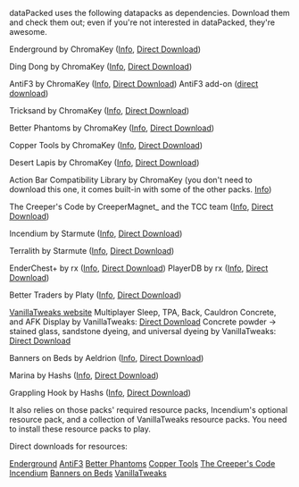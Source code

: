 dataPacked uses the following datapacks as dependencies. Download them and check them out; even if you're not interested in dataPacked, they're awesome.

Enderground by ChromaKey ([Info](https://www.planetminecraft.com/data-pack/enderground-5172181/), [Direct Download](https://www.planetminecraft.com/data-pack/enderground-5172181/download/file/14539620/))

Ding Dong by ChromaKey ([Info](https://www.planetminecraft.com/data-pack/ding-dong-4801059/), [Direct Download](https://www.planetminecraft.com/data-pack/ding-dong-4801059/download/file/14539913/))

AntiF3 by ChromaKey ([Info](https://www.planetminecraft.com/data-pack/antif3/), [Direct Download](https://datapackcenter.com/projects/antif3.229/download))
AntiF3 add-on ([direct download](https://www.dropbox.com/s/drpqf8l4u0ll3sb/antif3%20addon.zip?dl=1))

Tricksand by ChromaKey ([Info](https://www.planetminecraft.com/data-pack/tricksand/), [Direct Download](https://www.planetminecraft.com/data-pack/tricksand/download/file/14716687/))

Better Phantoms by ChromaKey ([Info](https://www.planetminecraft.com/data-pack/better-phantoms-5165721/), [Direct Download](https://www.planetminecraft.com/data-pack/better-phantoms-5165721/download/file/14527698/))

Copper Tools by ChromaKey ([Info](https://www.planetminecraft.com/data-pack/copper-tools-5236284/), [Direct Download](https://www.planetminecraft.com/data-pack/copper-tools-5236284/download/file/14715556/))

Desert Lapis by ChromaKey ([Info](https://www.planetminecraft.com/data-pack/desert-lapis/), [Direct Download](https://www.planetminecraft.com/data-pack/desert-lapis/download/file/14715501/))

Action Bar Compatibility Library by ChromaKey (you don't need to download this one, it comes built-in with some of the other packs. [Info](https://datapackcenter.com/projects/the-action-bar-compatibility-abc-library.296/))

The Creeper's Code by CreeperMagnet_ and the TCC team ([Info](https://www.thecreeperscode.com/), [Direct Download](https://github.com/CreeperMagnet/the-creepers-code/releases/download/V0.5.1/TCC.Datapack.zip))

Incendium by Starmute ([Info](https://www.planetminecraft.com/data-pack/incendium-nether-expansion/), [Direct Download](https://www.planetminecraft.com/data-pack/incendium-nether-expansion/download/file/13306558/))

Terralith by Starmute ([Info](https://www.planetminecraft.com/data-pack/terralith-overworld-evolved-100-biomes-caves-and-more/), [Direct Download](https://www.planetminecraft.com/data-pack/terralith-overworld-evolved-100-biomes-caves-and-more/download/file/14707294/))

EnderChest+ by rx ([Info](https://www.planetminecraft.com/data-pack/enderchest-infinitely-expandable-enderchests), [Direct Download](https://github.com/rx-modules/EnderChestPlus/releases/download/v1.8/EnderChest+.v1.8.zip))
PlayerDB by rx ([Info](https://github.com/rx-modules/PlayerDB), [Direct Download](https://github.com/rx-modules/PlayerDB/releases/download/v1.2.0/PlayerDB.v1.2.0.zip))

Better Traders by Platy ([Info](https://www.curseforge.com/minecraft/customization/better-traders-datapack), [Direct Download](https://www.curseforge.com/minecraft/customization/better-traders-datapack/download/3194118))

[VanillaTweaks website](https://www.vanillatweaks.com)
Multiplayer Sleep, TPA, Back, Cauldron Concrete, and AFK Display by VanillaTweaks: [Direct Download](https://vanillatweaks.net/share#BkOCHR)
Concrete powder -> stained glass, sandstone dyeing, and universal dyeing by VanillaTweaks: [Direct Download](https://vanillatweaks.net/share/#xLtBKE)

Banners on Beds by Aeldrion ([Info](https://www.planetminecraft.com/data-pack/banners-on-beds/), [Direct Download](https://www.planetminecraft.com/data-pack/banners-on-beds/download/file/14021493/))

Marina by Hashs ([Info](https://www.planetminecraft.com/data-pack/marina-fishing-expansion/), [Direct Download](https://www.planetminecraft.com/data-pack/marina-fishing-expansion/download/file/14532888/))

Grappling Hook by Hashs ([Info](https://www.planetminecraft.com/data-pack/grappling-hooks-caves-amp-cliffs-mobility/), [Direct Download](https://www.planetminecraft.com/data-pack/grappling-hooks-caves-amp-cliffs-mobility/download/file/14621632/))



It also relies on those packs' required resource packs, Incendium's optional resource pack, and a collection of VanillaTweaks resource packs. You need to install these resource packs to play.

Direct downloads for resources:

[Enderground](https://www.planetminecraft.com/data-pack/enderground-5172181/download/file/14539623/)
[AntiF3](https://www.planetminecraft.com/data-pack/antif3/download/file/14654527/)
[Better Phantoms](https://www.planetminecraft.com/data-pack/better-phantoms-5165721/download/file/14521766/)
[Copper Tools](https://www.planetminecraft.com/data-pack/copper-tools-5236284/download/file/14715557/)
[The Creeper's Code](https://github.com/CreeperMagnet/the-creepers-code/releases/download/V0.5.1/TCC.Resourcepack.zip)
[Incendium](https://www.dropbox.com/s/2ky00z2ymrcrusj/Incendium%20-%20Optional%20Resource%20Pack.zip?dl=1)
[Banners on Beds](https://www.planetminecraft.com/data-pack/banners-on-beds/download/file/14021503/)
[VanillaTweaks](https://vanillatweaks.net/share/#1RFP8U)
